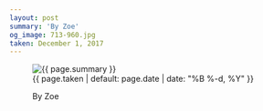 ```yaml
---
layout: post
summary: 'By Zoe'
og_image: 713-960.jpg
taken: December 1, 2017
---
```


<figure class="post">
 <img alt="{{ page.summary }}" sizes="(min-width: 700px) 50vw, calc(100vw - 2rem)" src="{{ site.assets_url }}/713-480.jpg" srcset="{{ site.assets_url }}/713-240.jpg 240w, {{ site.assets_url }}/713-480.jpg 480w, {{ site.assets_url }}/713-720.jpg 720w, {{ site.assets_url }}/713-960.jpg 960w"/>
 <figcaption>
  <time>
   {{ page.taken | default: page.date | date: "%B %-d, %Y" }}
  </time>
  <p>
   By Zoe
  </p>
 </figcaption>
</figure>
